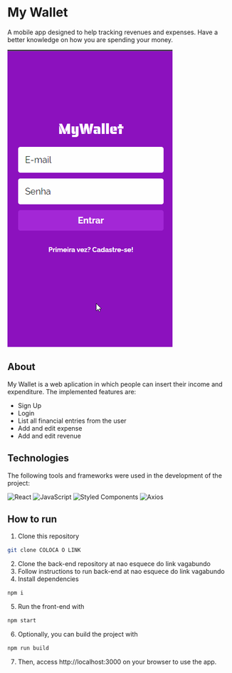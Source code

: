 # My Wallet

A mobile app designed to help tracking revenues and expenses. Have a better knowledge on how you are spending your money.

<img src="./src//assets/mywallet-demo.gif" />

## About

My Wallet is a web aplication in which people can insert their income and expenditure. The implemented features are:

- Sign Up
- Login
- List all financial entries from the user
- Add and edit expense
- Add and edit revenue

## Technologies

The following tools and frameworks were used in the development of the project: <br>

![React](https://img.shields.io/badge/react-%2320232a.svg?style=for-the-badge&logo=react&logoColor=%2361DAFB) ![JavaScript](https://img.shields.io/badge/javascript-%23323330.svg?style=for-the-badge&logo=javascript&logoColor=%23F7DF1E) ![Styled Components](https://img.shields.io/badge/styled--components-DB7093?style=for-the-badge&logo=styled-components&logoColor=white) ![Axios](https://img.shields.io/badge/Axios-%23323330?style=for-the-badge&logo=axios&logoColor=%235A29E4)

## How to run

1. Clone this repository

```bash
git clone COLOCA O LINK
```

2. Clone the back-end repository at nao esquece do link vagabundo
3. Follow instructions to run back-end at nao esquece do link vagabundo
4. Install dependencies

```bash
npm i
```

5. Run the front-end with

```bash
npm start
```

6. Optionally, you can build the project with

```bash
npm run build
```

7. Then, access http://localhost:3000 on your browser to use the app.
